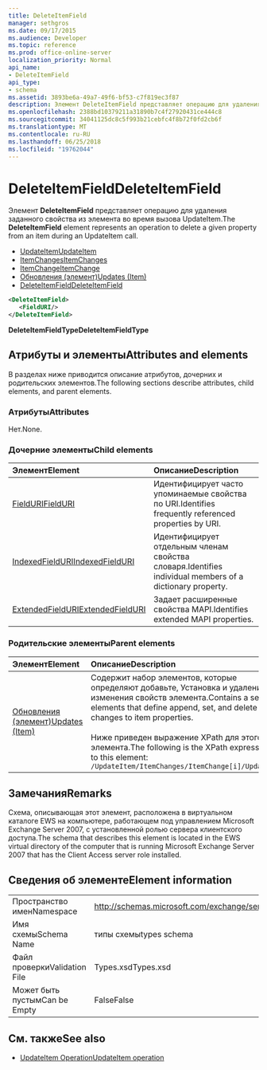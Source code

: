 ```yaml
---
title: DeleteItemField
manager: sethgros
ms.date: 09/17/2015
ms.audience: Developer
ms.topic: reference
ms.prod: office-online-server
localization_priority: Normal
api_name:
- DeleteItemField
api_type:
- schema
ms.assetid: 3893be6a-49a7-49f6-bf53-c7f819ec3f87
description: Элемент DeleteItemField представляет операцию для удаления заданного свойства из элемента во время вызова UpdateItem.
ms.openlocfilehash: 2388bd10379211a31890b7c4f27920431ce444c8
ms.sourcegitcommit: 34041125dc8c5f993b21cebfc4f8b72f0fd2cb6f
ms.translationtype: MT
ms.contentlocale: ru-RU
ms.lasthandoff: 06/25/2018
ms.locfileid: "19762044"
---
```

# <a name="deleteitemfield"></a><span data-ttu-id="12e09-103">DeleteItemField</span><span class="sxs-lookup"><span data-stu-id="12e09-103">DeleteItemField</span></span>

<span data-ttu-id="12e09-104">Элемент **DeleteItemField** представляет операцию для удаления заданного свойства из элемента во время вызова UpdateItem.</span><span class="sxs-lookup"><span data-stu-id="12e09-104">The **DeleteItemField** element represents an operation to delete a given property from an item during an UpdateItem call.</span></span> 
 
- [<span data-ttu-id="12e09-105">UpdateItem</span><span class="sxs-lookup"><span data-stu-id="12e09-105">UpdateItem</span></span>](updateitem.md)  
- [<span data-ttu-id="12e09-106">ItemChanges</span><span class="sxs-lookup"><span data-stu-id="12e09-106">ItemChanges</span></span>](itemchanges.md) 
- [<span data-ttu-id="12e09-107">ItemChange</span><span class="sxs-lookup"><span data-stu-id="12e09-107">ItemChange</span></span>](itemchange.md) 
- [<span data-ttu-id="12e09-108">Обновления (элемент)</span><span class="sxs-lookup"><span data-stu-id="12e09-108">Updates (Item)</span></span>](updates-item.md) 
- [<span data-ttu-id="12e09-109">DeleteItemField</span><span class="sxs-lookup"><span data-stu-id="12e09-109">DeleteItemField</span></span>](deleteitemfield.md)
  
```xml
<DeleteItemField>
   <FieldURI/>
</DeleteItemField>
```

 <span data-ttu-id="12e09-110">**DeleteItemFieldType**</span><span class="sxs-lookup"><span data-stu-id="12e09-110">**DeleteItemFieldType**</span></span>
## <a name="attributes-and-elements"></a><span data-ttu-id="12e09-111">Атрибуты и элементы</span><span class="sxs-lookup"><span data-stu-id="12e09-111">Attributes and elements</span></span>

<span data-ttu-id="12e09-112">В разделах ниже приводится описание атрибутов, дочерних и родительских элементов.</span><span class="sxs-lookup"><span data-stu-id="12e09-112">The following sections describe attributes, child elements, and parent elements.</span></span>
  
### <a name="attributes"></a><span data-ttu-id="12e09-113">Атрибуты</span><span class="sxs-lookup"><span data-stu-id="12e09-113">Attributes</span></span>

<span data-ttu-id="12e09-114">Нет.</span><span class="sxs-lookup"><span data-stu-id="12e09-114">None.</span></span>
  
### <a name="child-elements"></a><span data-ttu-id="12e09-115">Дочерние элементы</span><span class="sxs-lookup"><span data-stu-id="12e09-115">Child elements</span></span>

|<span data-ttu-id="12e09-116">**Элемент**</span><span class="sxs-lookup"><span data-stu-id="12e09-116">**Element**</span></span>|<span data-ttu-id="12e09-117">**Описание**</span><span class="sxs-lookup"><span data-stu-id="12e09-117">**Description**</span></span>|
|:-----|:-----|
|[<span data-ttu-id="12e09-118">FieldURI</span><span class="sxs-lookup"><span data-stu-id="12e09-118">FieldURI</span></span>](fielduri.md) <br/> |<span data-ttu-id="12e09-119">Идентифицирует часто упоминаемые свойства по URI.</span><span class="sxs-lookup"><span data-stu-id="12e09-119">Identifies frequently referenced properties by URI.</span></span>  <br/> |
|[<span data-ttu-id="12e09-120">IndexedFieldURI</span><span class="sxs-lookup"><span data-stu-id="12e09-120">IndexedFieldURI</span></span>](indexedfielduri.md) <br/> |<span data-ttu-id="12e09-121">Идентифицирует отдельным членам свойства словаря.</span><span class="sxs-lookup"><span data-stu-id="12e09-121">Identifies individual members of a dictionary property.</span></span>  <br/> |
|[<span data-ttu-id="12e09-122">ExtendedFieldURI</span><span class="sxs-lookup"><span data-stu-id="12e09-122">ExtendedFieldURI</span></span>](extendedfielduri.md) <br/> |<span data-ttu-id="12e09-123">Задает расширенные свойства MAPI.</span><span class="sxs-lookup"><span data-stu-id="12e09-123">Identifies extended MAPI properties.</span></span>  <br/> |
   
### <a name="parent-elements"></a><span data-ttu-id="12e09-124">Родительские элементы</span><span class="sxs-lookup"><span data-stu-id="12e09-124">Parent elements</span></span>

|<span data-ttu-id="12e09-125">**Элемент**</span><span class="sxs-lookup"><span data-stu-id="12e09-125">**Element**</span></span>|<span data-ttu-id="12e09-126">**Описание**</span><span class="sxs-lookup"><span data-stu-id="12e09-126">**Description**</span></span>|
|:-----|:-----|
|[<span data-ttu-id="12e09-127">Обновления (элемент)</span><span class="sxs-lookup"><span data-stu-id="12e09-127">Updates (Item)</span></span>](updates-item.md) <br/> |<span data-ttu-id="12e09-128">Содержит набор элементов, которые определяют добавьте, Установка и удаление изменения свойств элемента.</span><span class="sxs-lookup"><span data-stu-id="12e09-128">Contains a set of elements that define append, set, and delete changes to item properties.</span></span>  <br/><br/><span data-ttu-id="12e09-129">Ниже приведен выражение XPath для этого элемента.</span><span class="sxs-lookup"><span data-stu-id="12e09-129">The following is the XPath expression to this element:</span></span><br/>`/UpdateItem/ItemChanges/ItemChange[i]/Updates` <br/> |
   
## <a name="remarks"></a><span data-ttu-id="12e09-130">Замечания</span><span class="sxs-lookup"><span data-stu-id="12e09-130">Remarks</span></span>

<span data-ttu-id="12e09-131">Схема, описывающая этот элемент, расположена в виртуальном каталоге EWS на компьютере, работающем под управлением Microsoft Exchange Server 2007, с установленной ролью сервера клиентского доступа.</span><span class="sxs-lookup"><span data-stu-id="12e09-131">The schema that describes this element is located in the EWS virtual directory of the computer that is running Microsoft Exchange Server 2007 that has the Client Access server role installed.</span></span>
  
## <a name="element-information"></a><span data-ttu-id="12e09-132">Сведения об элементе</span><span class="sxs-lookup"><span data-stu-id="12e09-132">Element information</span></span>

|||
|:-----|:-----|
|<span data-ttu-id="12e09-133">Пространство имен</span><span class="sxs-lookup"><span data-stu-id="12e09-133">Namespace</span></span>  <br/> |http://schemas.microsoft.com/exchange/services/2006/types  <br/> |
|<span data-ttu-id="12e09-134">Имя схемы</span><span class="sxs-lookup"><span data-stu-id="12e09-134">Schema Name</span></span>  <br/> |<span data-ttu-id="12e09-135">типы схемы</span><span class="sxs-lookup"><span data-stu-id="12e09-135">types schema</span></span>  <br/> |
|<span data-ttu-id="12e09-136">Файл проверки</span><span class="sxs-lookup"><span data-stu-id="12e09-136">Validation File</span></span>  <br/> |<span data-ttu-id="12e09-137">Types.xsd</span><span class="sxs-lookup"><span data-stu-id="12e09-137">Types.xsd</span></span>  <br/> |
|<span data-ttu-id="12e09-138">Может быть пустым</span><span class="sxs-lookup"><span data-stu-id="12e09-138">Can be Empty</span></span>  <br/> |<span data-ttu-id="12e09-139">False</span><span class="sxs-lookup"><span data-stu-id="12e09-139">False</span></span>  <br/> |
   
## <a name="see-also"></a><span data-ttu-id="12e09-140">См. также</span><span class="sxs-lookup"><span data-stu-id="12e09-140">See also</span></span>

- [<span data-ttu-id="12e09-141">UpdateItem Operation</span><span class="sxs-lookup"><span data-stu-id="12e09-141">UpdateItem operation</span></span>](updateitem-operation.md)


